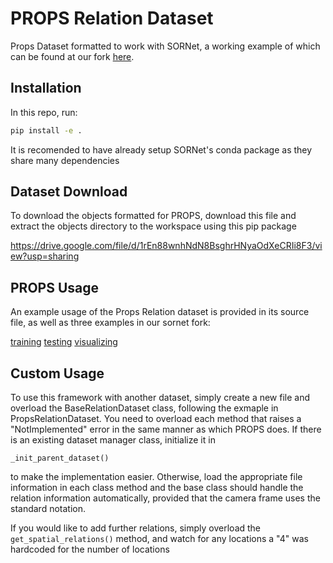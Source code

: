 # PROPS Relation Dataset
Props Dataset formatted to work with SORNet, a working example of which can be found at our fork [here](https://github.com/Jaldrich2426/sornet).

## Installation

In this repo, run:
```bash
pip install -e .
```

It is recomended to have already setup SORNet's conda package as they share many dependencies

## Dataset Download

To download the objects formatted for PROPS, download this file and extract the objects directory to the workspace using this pip package

https://drive.google.com/file/d/1rEn88wnhNdN8BsghrHNyaOdXeCRIi8F3/view?usp=sharing

## PROPS Usage

An example usage of the Props Relation dataset is provided in its source file, as well as three examples in our sornet fork:

[training]()
[testing]()
[visualizing]()

## Custom Usage

To use this framework with another dataset, simply create a new file and overload the BaseRelationDataset class, following the exmaple in PropsRelationDataset. You need to overload each method that raises a "NotImplemented" error in the same manner as which PROPS does. If there is an existing dataset manager class, initialize it in 

```_init_parent_dataset()```

to make the implementation easier. Otherwise, load the appropriate file information in each class method and the base class should handle the relation information automatically, provided that the camera frame uses the standard notation.

If you would like to add further relations, simply overload the ```get_spatial_relations()``` method, and watch for any locations a "4" was hardcoded for the number of locations